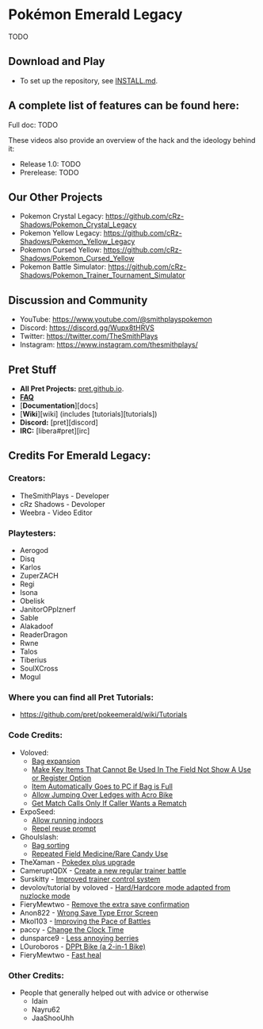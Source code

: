 # Pokémon Emerald Legacy

TODO


## Download and Play

* To set up the repository, see [INSTALL.md](INSTALL.md).


## A complete list of features can be found here:
Full doc: TODO

These videos also provide an overview of the hack and the ideology behind it:
- Release 1.0: TODO
- Prerelease: TODO


## Our Other Projects
* Pokemon Crystal Legacy: https://github.com/cRz-Shadows/Pokemon_Crystal_Legacy
* Pokemon Yellow Legacy: https://github.com/cRz-Shadows/Pokemon_Yellow_Legacy
* Pokemon Cursed Yellow: https://github.com/cRz-Shadows/Pokemon_Cursed_Yellow
* Pokemon Battle Simulator: https://github.com/cRz-Shadows/Pokemon_Trainer_Tournament_Simulator


## Discussion and Community
* YouTube: https://www.youtube.com/@smithplayspokemon
* Discord: https://discord.gg/Wupx8tHRVS
* Twitter: https://twitter.com/TheSmithPlays
* Instagram: https://www.instagram.com/thesmithplays/


## Pret Stuff
- **All Pret Projects:** [pret.github.io](https://pret.github.io/).
- [**FAQ**](FAQ.md)
- [**Documentation**][docs]
- [**Wiki**][wiki] (includes [tutorials][tutorials])
- **Discord:** [pret][discord]
- **IRC:** [libera#pret][irc]


## Credits For Emerald Legacy:

### Creators:
- TheSmithPlays - Developer
- cRz Shadows - Devoloper
- Weebra - Video Editor


### Playtesters:
- Aerogod
- Disq
- Karlos
- ZuperZACH
- Regi
- Isona
- Obelisk
- JanitorOPplznerf
- Sable
- Alakadoof
- ReaderDragon
- Rwne
- Talos
- Tiberius
- SoulXCross
- Mogul


<!-- ### Sprite Artists:
-  -->


### Where you can find all Pret Tutorials:
* https://github.com/pret/pokeemerald/wiki/Tutorials


### Code Credits:
- Voloved:
    - [Bag expansion](https://github.com/pret/pokeemerald/wiki/Make-the-Bag-Able-to-Hold-120-Items-Instead-of-30)
    - [Make Key Items That Cannot Be Used In The Field Not Show A Use or Register Option](https://github.com/pret/pokeemerald/wiki/Make-Key-Items-That-Cannot-Be-Used-In-The-Field-Not-Show-A-Use-or-Register-Option)
    - [Item Automatically Goes to PC if Bag is Full](https://github.com/pret/pokeemerald/wiki/Item-Automatically-Goes-to-PC-if-Bag-is-Full)
    - [Allow Jumping Over Ledges with Acro Bike](https://github.com/pret/pokeemerald/wiki/Allow-Jumping-Over-Ledges-with-Acro-Bike)
    - [Get Match Calls Only If Caller Wants a Rematch](https://github.com/pret/pokeemerald/wiki/Get-Match-Calls-Only-If-Caller-Wants-a-Rematch)
- ExpoSeed:
    - [Allow running indoors](https://github.com/pret/pokeemerald/wiki/Allow-running-indoors)
    - [Repel reuse prompt](https://github.com/pret/pokeemerald/wiki/Prompt-for-reusing-Repels)
- Ghoulslash:
    - [Bag sorting](https://github.com/pret/pokeemerald/compare/master...ghoulslash:pokeemerald:bag_sort)
    - [Repeated Field Medicine/Rare Candy Use](https://github.com/pret/pokeemerald/wiki/Repeated-Field-Medicine-Use)
- TheXaman - [Pokedex plus upgrade](https://github.com/pret/pokeemerald/commit/abf5d238c2a5fe020123544a72fe432c27191153)
- CameruptQDX - [Create a new regular trainer battle](https://github.com/pret/pokeemerald/wiki/How-to-create-a-new-regular-trainer-battle)
- Surskitty - [Improved trainer control system](https://github.com/rh-hideout/pokeemerald-expansion/compare/master...surskitty:pokeemerald:trainer_control)
- devolov/tutorial by voloved - [Hard/Hardcore mode adapted from nuzlocke mode](https://github.com/pret/pokeemerald/wiki/Add-Nuzlocke-Challenge)
- FieryMewtwo - [Remove the extra save confirmation](https://github.com/pret/pokeemerald/wiki/Remove-the-extra-save-confirmation)
- Anon822 - [Wrong Save Type Error Screen](https://www.pokecommunity.com/showpost.php?p=10449518)
- Mkol103 - [Improving the Pace of Battles](https://www.pokecommunity.com/threads/simple-modifications-directory.416647/page-11#post-10266925)
- paccy - [Change the Clock Time](https://www.pokecommunity.com/threads/simple-modifications-directory.416647/page-18#post-10481737)
- dunsparce9 - [Less annoying berries](https://github.com/dunsparce9/pokeemerald-tweaks/commit/40685e31e4d50722a922ec1201a8397f81fc17d2)
- LOuroboros - [DPPt Bike (a 2-in-1 Bike)](https://github.com/LOuroboros/pokeemerald/commit/ab27f6ff1663a07ea8a8d96c877bbb9279f72f53)
- FieryMewtwo - [Fast heal](https://github.com/pret/pokeemerald/wiki/Speedy-Nurse-Joy)


### Other Credits:
- People that generally helped out with advice or otherwise
    - Idain
    - Nayru62
    - JaaShooUhh
